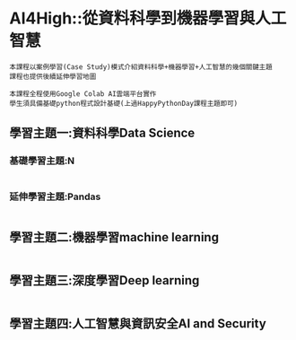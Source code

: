# AI4High::從資料科學到機器學習與人工智慧
```
本課程以案例學習(Case Study)模式介紹資料科學+機器學習+人工智慧的幾個關鍵主題
課程也提供後續延伸學習地圖

本課程全程使用Google Colab AI雲端平台實作
學生須具備基礎python程式設計基礎(上過HappyPythonDay課程主題即可)
```
## 學習主題一:資料科學Data Science

### 基礎學習主題:N
```

```
### 延伸學習主題:Pandas
```

```
## 學習主題二:機器學習machine learning
```

```
## 學習主題三:深度學習Deep learning
```

```
## 學習主題四:人工智慧與資訊安全AI and Security
```

```
